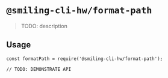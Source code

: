 # `@smiling-cli-hw/format-path`

> TODO: description

## Usage

```
const formatPath = require('@smiling-cli-hw/format-path');

// TODO: DEMONSTRATE API
```
